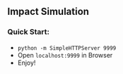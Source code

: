 ## Impact Simulation

### Quick Start:
- `python -m SimpleHTTPServer 9999`
- Open `localhost:9999` in Browser
- Enjoy!